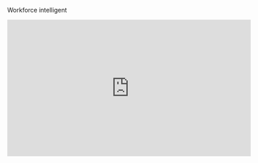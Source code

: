 Workforce intelligent

<iframe width="560" height="315" src="https://www.youtube.com/embed/K8xy_Mzqwb4" title="YouTube video player" frameborder="0" allow="accelerometer; autoplay; clipboard-write; encrypted-media; gyroscope; picture-in-picture" allowfullscreen></iframe>
